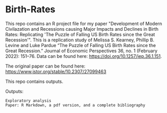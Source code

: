 # Birth-Rates
This repo contains an R project file for my paper "Development of Modern Civilazation and Recessions causing Major Impacts and Declines in Birth Rates: Replicating 'The Puzzle of Falling US Birth Rates since the Great Recession'". This is a replication study of Melissa S. Kearney, Phillip B. Levine and Luke Pardue “The Puzzle of Falling US Birth Rates since the Great Recession.” Journal of Economic Perspectives 36, no. 1 (February 2022): 151–76. Data can be found here: https://doi.org/10.1257/jep.36.1.151.

The original paper can be found here: https://www.jstor.org/stable/10.2307/27099463

This repo contains outputs. 

Outputs:

```
Exploratory analysis
Paper: R Markdown, a pdf version, and a complete bibliography
``` 
